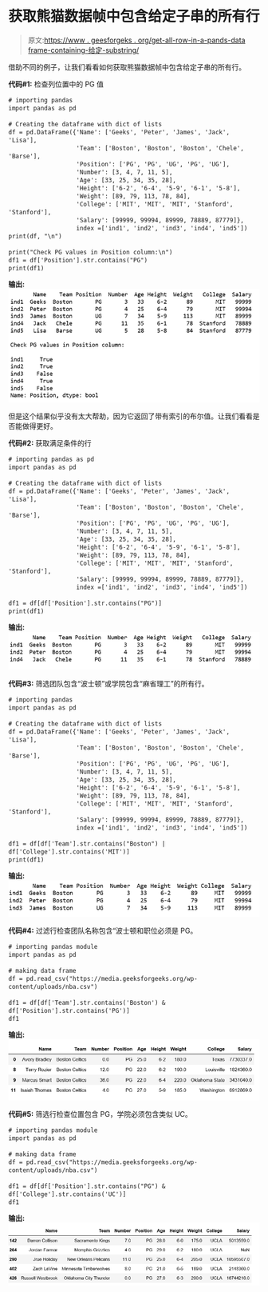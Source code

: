 # 获取熊猫数据帧中包含给定子串的所有行

> 原文:[https://www . geesforgeks . org/get-all-row-in-a-pands-data frame-containing-给定-substring/](https://www.geeksforgeeks.org/get-all-rows-in-a-pandas-dataframe-containing-given-substring/)

借助不同的例子，让我们看看如何获取熊猫数据帧中包含给定子串的所有行。

**代码#1:** 检查列位置中的 PG 值

```
# importing pandas 
import pandas as pd

# Creating the dataframe with dict of lists
df = pd.DataFrame({'Name': ['Geeks', 'Peter', 'James', 'Jack', 'Lisa'],
                   'Team': ['Boston', 'Boston', 'Boston', 'Chele', 'Barse'],
                   'Position': ['PG', 'PG', 'UG', 'PG', 'UG'],
                   'Number': [3, 4, 7, 11, 5],
                   'Age': [33, 25, 34, 35, 28],
                   'Height': ['6-2', '6-4', '5-9', '6-1', '5-8'],
                   'Weight': [89, 79, 113, 78, 84],
                   'College': ['MIT', 'MIT', 'MIT', 'Stanford', 'Stanford'],
                   'Salary': [99999, 99994, 89999, 78889, 87779]},
                   index =['ind1', 'ind2', 'ind3', 'ind4', 'ind5'])
print(df, "\n")

print("Check PG values in Position column:\n")
df1 = df['Position'].str.contains("PG")
print(df1)
```

**输出:**
![](img/918177f9e2ee84fcc9a9a0300e099915.png)

但是这个结果似乎没有太大帮助，因为它返回了带有索引的布尔值。让我们看看是否能做得更好。

**代码#2:** 获取满足条件的行

```
# importing pandas as pd
import pandas as pd

# Creating the dataframe with dict of lists
df = pd.DataFrame({'Name': ['Geeks', 'Peter', 'James', 'Jack', 'Lisa'],
                   'Team': ['Boston', 'Boston', 'Boston', 'Chele', 'Barse'],
                   'Position': ['PG', 'PG', 'UG', 'PG', 'UG'],
                   'Number': [3, 4, 7, 11, 5],
                   'Age': [33, 25, 34, 35, 28],
                   'Height': ['6-2', '6-4', '5-9', '6-1', '5-8'],
                   'Weight': [89, 79, 113, 78, 84],
                   'College': ['MIT', 'MIT', 'MIT', 'Stanford', 'Stanford'],
                   'Salary': [99999, 99994, 89999, 78889, 87779]},
                   index =['ind1', 'ind2', 'ind3', 'ind4', 'ind5'])

df1 = df[df['Position'].str.contains("PG")]
print(df1)
```

**输出:**
![](img/557086cc808e2b40a0092c73d15e215e.png)

**代码#3:** 筛选团队包含“波士顿”或学院包含“麻省理工”的所有行。

```
# importing pandas
import pandas as pd

# Creating the dataframe with dict of lists
df = pd.DataFrame({'Name': ['Geeks', 'Peter', 'James', 'Jack', 'Lisa'],
                   'Team': ['Boston', 'Boston', 'Boston', 'Chele', 'Barse'],
                   'Position': ['PG', 'PG', 'UG', 'PG', 'UG'],
                   'Number': [3, 4, 7, 11, 5],
                   'Age': [33, 25, 34, 35, 28],
                   'Height': ['6-2', '6-4', '5-9', '6-1', '5-8'],
                   'Weight': [89, 79, 113, 78, 84],
                   'College': ['MIT', 'MIT', 'MIT', 'Stanford', 'Stanford'],
                   'Salary': [99999, 99994, 89999, 78889, 87779]},
                   index =['ind1', 'ind2', 'ind3', 'ind4', 'ind5'])

df1 = df[df['Team'].str.contains("Boston") | df['College'].str.contains('MIT')]
print(df1)
```

**输出:**
![](img/9488830ca36a9d9cbc63d97a9c7066fe.png)

**代码#4:** 过滤行检查团队名称包含“波士顿和职位必须是 PG。

```
# importing pandas module 
import pandas as pd 

# making data frame 
df = pd.read_csv("https://media.geeksforgeeks.org/wp-content/uploads/nba.csv") 

df1 = df[df['Team'].str.contains('Boston') & df['Position'].str.contains('PG')]
df1
```

**输出:**
![](img/d0875072e785002b27d12ff8abf3625b.png)

**代码#5:** 筛选行检查位置包含 PG，学院必须包含类似 UC。

```
# importing pandas module 
import pandas as pd 

# making data frame 
df = pd.read_csv("https://media.geeksforgeeks.org/wp-content/uploads/nba.csv") 

df1 = df[df['Position'].str.contains("PG") & df['College'].str.contains('UC')]
df1
```

**输出:**
![](img/a9b64d7294486a4132f7594dfb6dd64b.png)